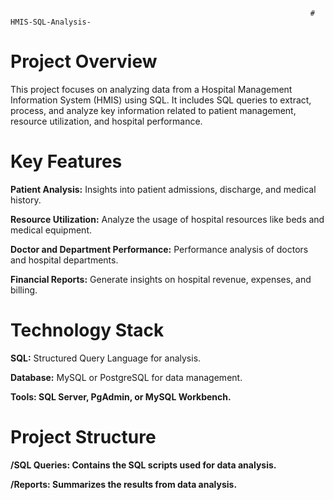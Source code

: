                                                                        # HMIS-SQL-Analysis-
<h1>Project Overview</h1>

This project focuses on analyzing data from a Hospital Management Information System (HMIS) using SQL. It includes SQL queries to extract, process, and analyze key information related to patient management, resource utilization, and hospital performance.

<h1>Key Features</h1>

<b>Patient Analysis:</b> Insights into patient admissions, discharge, and medical history.

<b>Resource Utilization:</b> Analyze the usage of hospital resources like beds and medical equipment.

<b>Doctor and Department Performance:</b> Performance analysis of doctors and hospital departments.

<b>Financial Reports:</b> Generate insights on hospital revenue, expenses, and billing.

<h1>Technology Stack</h1>

<b>SQL:</b> Structured Query Language for analysis.

<b>Database:</b> MySQL or PostgreSQL for data management.

<b>Tools: SQL Server, PgAdmin, or MySQL Workbench.

<h1>Project Structure</h1>

<b>/SQL Queries:</b> Contains the SQL scripts used for data analysis.

<b>/Reports:</b> Summarizes the results from data analysis.
